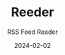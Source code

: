 ---
title: Reeder
subtitle: RSS Feed Reader
link: https://reederapp.com/
image: ./images/reeder.jpg
type: app
date: 2024-02-02
tags: ["iOS", "iPadOS", "macOS"]
---
